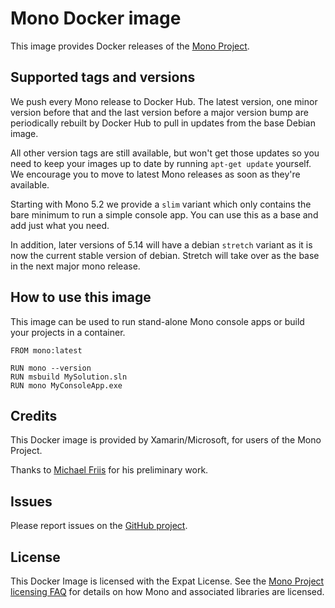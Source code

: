 # Mono Docker image

This image provides Docker releases of the [Mono Project](http://www.mono-project.com/).

## Supported tags and versions

We push every Mono release to Docker Hub. The latest version, one minor version before that and the last version
before a major version bump are periodically rebuilt by Docker Hub to pull in updates from
the base Debian image.

All other version tags are still available, but won't get those updates
so you need to keep your images up to date by running `apt-get update` yourself. We encourage you to move
to latest Mono releases as soon as they're available.

Starting with Mono 5.2 we provide a `slim` variant which only contains the bare minimum to run a simple console app. You can use this as a base and add just what you need.

In addition, later versions of 5.14 will have a debian `stretch` variant as it is now the current stable version of debian. Stretch will take over as the base in the next major mono release.

## How to use this image

This image can be used to run stand-alone Mono console apps or build your projects in a container.

```
FROM mono:latest

RUN mono --version
RUN msbuild MySolution.sln
RUN mono MyConsoleApp.exe
```

## Credits

This Docker image is provided by Xamarin/Microsoft, for users of the Mono Project.

Thanks to [Michael Friis](http://friism.com/) for his preliminary work.

## Issues

Please report issues on the [GitHub project](https://github.com/mono/docker/issues).

## License

This Docker Image is licensed with the Expat License. See the [Mono Project licensing FAQ](http://www.mono-project.com/docs/faq/licensing/) for details on how Mono and associated libraries are licensed.
